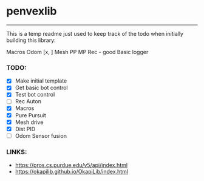# penvexlib

---

This is a temp readme just used to keep track of the todo when initially building this library:

Macros
Odom [x, ]
Mesh
PP
MP
Rec - good
Basic logger

### TODO:

- [x] Make initial template
- [x] Get basic bot control
- [x] Test bot control
- [ ] Rec Auton
- [x] Macros
- [x] Pure Pursuit
- [x] Mesh drive
- [x] Dist PID
- [ ] Odom Sensor fusion

### LINKS:

* https://pros.cs.purdue.edu/v5/api/index.html
* https://okapilib.github.io/OkapiLib/index.html
